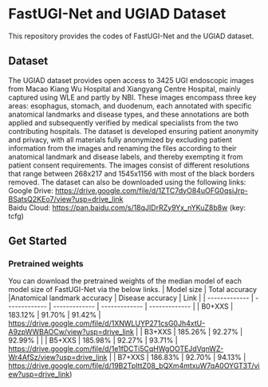 # FastUGI-Net and UGIAD Dataset
This repository provides the codes of FastUGI-Net and the UGIAD dataset.

## Dataset
The UGIAD dataset provides open access to 3425 UGI endoscopic images from Macao Kiang Wu Hospital and Xiangyang Centre Hospital, mainly captured using WLE and partly by NBI. These images encompass three key areas: esophagus, stomach, and duodenum, each annotated with specific anatomical landmarks and disease types, and these annotations are both applied and subsequently verified by medical specialists from the two contributing hospitals. The dataset is developed ensuring patient anonymity and privacy, with all materials fully anonymized by excluding patient information from the images and renaming the files according to their anatomical landmark and disease labels, and thereby exempting it from patient consent requirements. The images consist of different resolutions that range between 268x217 and 1545x1156 with most of the black borders removed. 
The dataset can also be downloaded using the following links: <br />
Google Drive: https://drive.google.com/file/d/1ZTC7dyO84uOFG0qsiJrp-BSatsQ2KEo7/view?usp=drive_link <br />
Baidu Cloud: https://pan.baidu.com/s/18qJIDrRZy9Yx_nYKuZ8b8w (key: tcfg)

## Get Started
### Pretrained weights
You can download the pretrained weights of the median model of each model size of FastUGI-Net via the below links.
| Model size  | Total accuracy |Anatomical landmark accuracy | Disease accuracy | Link |
| ------------- | ------------- | ------------- | ------------- | ------------- |
| B0+XXS  | 183.12% | 91.70% | 91.42% | https://drive.google.com/file/d/1XNWLUYP271csG0Jh4xtU-A9zpWWBAOCw/view?usp=drive_link |
| B3+XXS  | 185.26% | 92.27% | 92.99% |    |
| B5+XXS  | 185.98% | 92.27% | 93.71% | https://drive.google.com/file/d/1e1fDCTi5CqHWgOOTEJdVqnWZ-Wr4AfSz/view?usp=drive_link   |
| B7+XXS  | 186.83% | 92.70% | 94.13% | https://drive.google.com/file/d/19B2TpIttZ08_bQXm4mtxuW7qA0OYGT3T/view?usp=drive_link)
